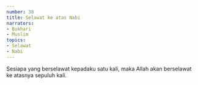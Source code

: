 ```yaml
---
number: 38
title: Selawat ke atas Nabi
narrators:
- Bukhari
- Muslim
topics:
- Selawat
- Nabi
---
```


Sesiapa yang berselawat kepadaku satu kali, maka Allah akan berselawat ke atasnya sepuluh kali.
